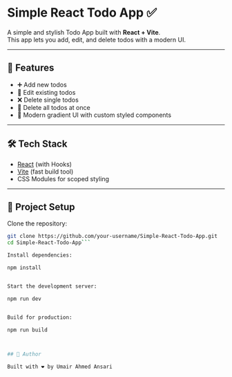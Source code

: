# Simple React Todo App ✅

A simple and stylish Todo App built with **React + Vite**.  
This app lets you add, edit, and delete todos with a modern UI.

---

## 🚀 Features
- ➕ Add new todos  
- 📝 Edit existing todos  
- ❌ Delete single todos  
- 🧹 Delete all todos at once  
- 🎨 Modern gradient UI with custom styled components  

---

## 🛠️ Tech Stack
- [React](https://react.dev/) (with Hooks)  
- [Vite](https://vitejs.dev/) (fast build tool)  
- CSS Modules for scoped styling  

---

## 📂 Project Setup

Clone the repository:
```bash
git clone https://github.com/your-username/Simple-React-Todo-App.git
cd Simple-React-Todo-App``` 

Install dependencies:

npm install


Start the development server:

npm run dev


Build for production:

npm run build



## 🙌 Author

Built with ❤️ by Umair Ahmed Ansari
